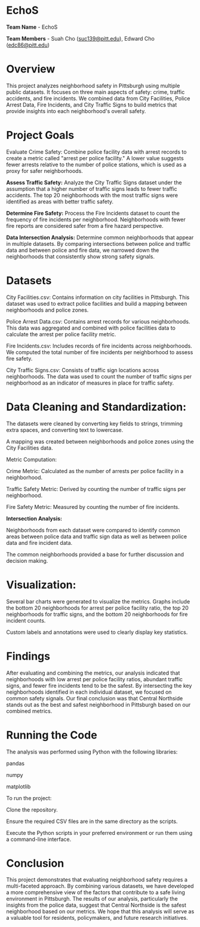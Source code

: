# EchoS
**Team Name** - EchoS

**Team Members** - Suah Cho (suc139@pitt.edu), Edward Cho (edc86@pitt.edu)

# **Overview**
This project analyzes neighborhood safety in Pittsburgh using multiple public datasets. It focuses on three main aspects of safety: crime, traffic accidents, and fire incidents. We combined data from City Facilities, Police Arrest Data, Fire Incidents, and City Traffic Signs to build metrics that provide insights into each neighborhood's overall safety.

# **Project Goals**

Evaluate Crime Safety:
Combine police facility data with arrest records to create a metric called "arrest per police facility." A lower value suggests fewer arrests relative to the number of police stations, which is used as a proxy for safer neighborhoods.

**Assess Traffic Safety:**
Analyze the City Traffic Signs dataset under the assumption that a higher number of traffic signs leads to fewer traffic accidents. The top 20 neighborhoods with the most traffic signs were identified as areas with better traffic safety.

**Determine Fire Safety:**
Process the Fire Incidents dataset to count the frequency of fire incidents per neighborhood. Neighborhoods with fewer fire reports are considered safer from a fire hazard perspective.

**Data Intersection Analysis:**
Determine common neighborhoods that appear in multiple datasets. By comparing intersections between police and traffic data and between police and fire data, we narrowed down the neighborhoods that consistently show strong safety signals.

# **Datasets**

City Facilities.csv:
Contains information on city facilities in Pittsburgh. This dataset was used to extract police facilities and build a mapping between neighborhoods and police zones.

Police Arrest Data.csv:
Contains arrest records for various neighborhoods. This data was aggregated and combined with police facilities data to calculate the arrest per police facility metric.

Fire Incidents.csv:
Includes records of fire incidents across neighborhoods. We computed the total number of fire incidents per neighborhood to assess fire safety.

City Traffic Signs.csv:
Consists of traffic sign locations across neighborhoods. The data was used to count the number of traffic signs per neighborhood as an indicator of measures in place for traffic safety.

# **Data Cleaning and Standardization:**

The datasets were cleaned by converting key fields to strings, trimming extra spaces, and converting text to lowercase.

A mapping was created between neighborhoods and police zones using the City Facilities data.

Metric Computation:

Crime Metric: Calculated as the number of arrests per police facility in a neighborhood.

Traffic Safety Metric: Derived by counting the number of traffic signs per neighborhood.

Fire Safety Metric: Measured by counting the number of fire incidents.

**Intersection Analysis:**

Neighborhoods from each dataset were compared to identify common areas between police data and traffic sign data as well as between police data and fire incident data.

The common neighborhoods provided a base for further discussion and decision making.

# **Visualization:**

Several bar charts were generated to visualize the metrics. Graphs include the bottom 20 neighborhoods for arrest per police facility ratio, the top 20 neighborhoods for traffic signs, and the bottom 20 neighborhoods for fire incident counts.

Custom labels and annotations were used to clearly display key statistics.

# **Findings**
After evaluating and combining the metrics, our analysis indicated that neighborhoods with low arrest per police facility ratios, abundant traffic signs, and fewer fire incidents tend to be the safest. By intersecting the key neighborhoods identified in each individual dataset, we focused on common safety signals. Our final conclusion was that Central Northside stands out as the best and safest neighborhood in Pittsburgh based on our combined metrics.

# **Running the Code**
The analysis was performed using Python with the following libraries:

pandas

numpy

matplotlib

To run the project:

Clone the repository.

Ensure the required CSV files are in the same directory as the scripts.

Execute the Python scripts in your preferred environment or run them using a command-line interface.

# **Conclusion**
This project demonstrates that evaluating neighborhood safety requires a multi-faceted approach. By combining various datasets, we have developed a more comprehensive view of the factors that contribute to a safe living environment in Pittsburgh. The results of our analysis, particularly the insights from the police data, suggest that Central Northside is the safest neighborhood based on our metrics. We hope that this analysis will serve as a valuable tool for residents, policymakers, and future research initiatives.


